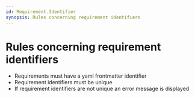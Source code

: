 ```yaml
---
id: Requirement.Identifier
synopsis: Rules concerning requirement identifiers
---
```


# Rules concerning requirement identifiers

-   Requirements must have a yaml frontmatter identifier
-   Requirement identifiers must be unique
-   If requirement identifiers are not unique an error message is displayed
